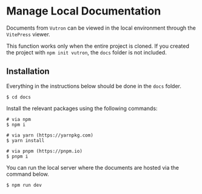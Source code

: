 # Manage Local Documentation

Documents from `Vutron` can be viewed in the local environment through the `VitePress` viewer.

This function works only when the entire project is cloned. If you created the project with `npm init vutron`, the `docs` folder is not included.

## Installation

Everything in the instructions below should be done in the `docs` folder.

```shell
$ cd docs
```

Install the relevant packages using the following commands:

```shell
# via npm
$ npm i

# via yarn (https://yarnpkg.com)
$ yarn install

# via pnpm (https://pnpm.io)
$ pnpm i
```

You can run the local server where the documents are hosted via the command below.

```shell
$ npm run dev
```
